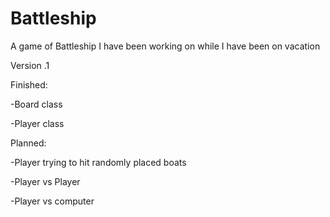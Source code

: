 # Battleship
A game of Battleship I have been working on while I have been on vacation

Version .1

Finished:

-Board class

-Player class

Planned:

-Player trying to hit randomly placed boats

-Player vs Player

-Player vs computer
